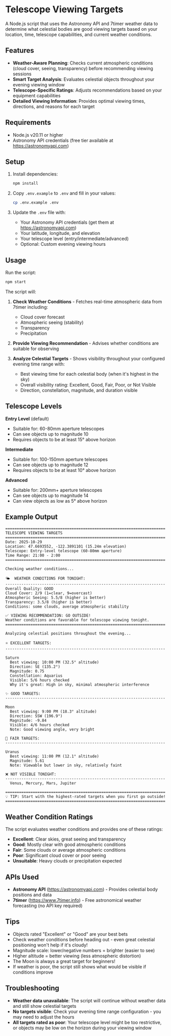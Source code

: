 # Telescope Viewing Targets

A Node.js script that uses the Astronomy API and 7timer weather data to determine what celestial bodies are good viewing targets based on your location, time, telescope capabilities, and current weather conditions.

## Features

- **Weather-Aware Planning**: Checks current atmospheric conditions (cloud cover, seeing, transparency) before recommending viewing sessions
- **Smart Target Analysis**: Evaluates celestial objects throughout your evening viewing window
- **Telescope-Specific Ratings**: Adjusts recommendations based on your equipment capabilities
- **Detailed Viewing Information**: Provides optimal viewing times, directions, and reasons for each target

## Requirements

- Node.js v20.11 or higher
- Astronomy API credentials (free tier available at https://astronomyapi.com)

## Setup

1. Install dependencies:
   ```bash
   npm install
   ```

2. Copy `.env.example` to `.env` and fill in your values:
   ```bash
   cp .env.example .env
   ```

3. Update the `.env` file with:
   - Your Astronomy API credentials (get them at https://astronomyapi.com)
   - Your latitude, longitude, and elevation
   - Your telescope level (entry/intermediate/advanced)
   - Optional: Custom evening viewing hours

## Usage

Run the script:

```bash
npm start
```

The script will:

1. **Check Weather Conditions** - Fetches real-time atmospheric data from 7timer including:
   - Cloud cover forecast
   - Atmospheric seeing (stability)
   - Transparency
   - Precipitation

2. **Provide Viewing Recommendation** - Advises whether conditions are suitable for observing

3. **Analyze Celestial Targets** - Shows visibility throughout your configured evening time range with:
   - Best viewing time for each celestial body (when it's highest in the sky)
   - Overall visibility rating: Excellent, Good, Fair, Poor, or Not Visible
   - Direction, constellation, magnitude, and duration visible

## Telescope Levels

**Entry Level** (default)
- Suitable for: 60-80mm aperture telescopes
- Can see objects up to magnitude 10
- Requires objects to be at least 15° above horizon

**Intermediate**
- Suitable for: 100-150mm aperture telescopes
- Can see objects up to magnitude 12
- Requires objects to be at least 10° above horizon

**Advanced**
- Suitable for: 200mm+ aperture telescopes
- Can see objects up to magnitude 14
- Can view objects as low as 5° above horizon

## Example Output

```
======================================================================
TELESCOPE VIEWING TARGETS
======================================================================
Date: 2025-10-29
Location: 47.6693552, -122.3891101 (15.24m elevation)
Telescope: Entry-level telescope (60-80mm aperture)
Time Range: 21:00 - 2:00
======================================================================

Checking weather conditions...

🌤️  WEATHER CONDITIONS FOR TONIGHT:
----------------------------------------------------------------------
Overall Quality: GOOD
Cloud Cover: 2/9 (1=clear, 9=overcast)
Atmospheric Seeing: 5.5/8 (higher is better)
Transparency: 3.5/8 (higher is better)
Conditions: some clouds, average atmospheric stability

✅ VIEWING RECOMMENDATION: GO OUTSIDE!
Weather conditions are favorable for telescope viewing tonight.
======================================================================

Analyzing celestial positions throughout the evening...

⭐ EXCELLENT TARGETS:
----------------------------------------------------------------------

Saturn
  Best viewing: 10:00 PM (32.5° altitude)
  Direction: SE (135.2°)
  Magnitude: 0.75
  Constellation: Aquarius
  Visible: 5/6 hours checked
  Why it's great: High in sky, minimal atmospheric interference

✨ GOOD TARGETS:
----------------------------------------------------------------------

Moon
  Best viewing: 9:00 PM (18.3° altitude)
  Direction: SSW (196.9°)
  Magnitude: -9.84
  Visible: 4/6 hours checked
  Note: Good viewing angle, very bright

💫 FAIR TARGETS:
----------------------------------------------------------------------

Uranus
  Best viewing: 11:00 PM (12.1° altitude)
  Magnitude: 5.61
  Note: Viewable but lower in sky, relatively faint

❌ NOT VISIBLE TONIGHT:
----------------------------------------------------------------------
  Venus, Mercury, Mars, Jupiter

======================================================================
💡 TIP: Start with the highest-rated targets when you first go outside!
======================================================================
```

## Weather Condition Ratings

The script evaluates weather conditions and provides one of these ratings:

- **Excellent**: Clear skies, great seeing and transparency
- **Good**: Mostly clear with good atmospheric conditions
- **Fair**: Some clouds or average atmospheric conditions
- **Poor**: Significant cloud cover or poor seeing
- **Unsuitable**: Heavy clouds or precipitation expected

## APIs Used

- **Astronomy API** (https://astronomyapi.com) - Provides celestial body positions and data
- **7timer** (https://www.7timer.info) - Free astronomical weather forecasting (no API key required)

## Tips

- Objects rated "Excellent" or "Good" are your best bets
- Check weather conditions before heading out - even great celestial positioning won't help if it's cloudy!
- Magnitude scale: lower/negative numbers = brighter (easier to see)
- Higher altitude = better viewing (less atmospheric distortion)
- The Moon is always a great target for beginners!
- If weather is poor, the script still shows what would be visible if conditions improve

## Troubleshooting

- **Weather data unavailable**: The script will continue without weather data and still show celestial targets
- **No targets visible**: Check your evening time range configuration - you may need to adjust the hours
- **All targets rated as poor**: Your telescope level might be too restrictive, or objects may be low on the horizon during your viewing window
